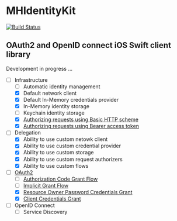 # MHIdentityKit

[![Build Status](https://www.bitrise.io/app/e4aae8e132be2cf8/status.svg?token=FHpa_DLw0GpS-_rbXunbYQ&branch=master)](https://www.bitrise.io/app/e4aae8e132be2cf8)

## OAuth2 and OpenID connect iOS Swift client library

Development in progress ...

- [ ] Infrastructure
    - [ ] Automatic identity management
    - [x] Default network client
    - [x] Default In-Memory credentials provider
    - [x] In-Memory identity storage  
    - [ ] Keychain identity storage  
    - [x] [Authorizing requests using Basic HTTP scheme](https://tools.ietf.org/html/rfc2617#section-2)
    - [x] [Authorizing requests using Bearer access token](https://tools.ietf.org/html/rfc6750#section-2)

- [ ] Delegation
    - [x] Ability to use custom netowk client
    - [x] Ability to use custom credential provider
    - [x] Ability to use custom storage
    - [x] Ability to use custom request authorizers
    - [x] Ability to use custom flows

- [ ] [OAuth2](https://tools.ietf.org/html/rfc6749)
	- [ ] [Authorization Code Grant Flow](https://tools.ietf.org/html/rfc6749#section-4.1)
	- [ ] [Implicit Grant Flow](https://tools.ietf.org/html/rfc6749#section-4.2)
	- [x] [Resource Owner Password Credentials Grant](https://tools.ietf.org/html/rfc6749#section-4.3)
	- [x] [Client Credentials Grant](https://tools.ietf.org/html/rfc6749#section-4.4)

- [ ] OpenID Connect
	- [ ] Service Discovery
